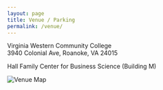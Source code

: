 ```yaml
---
layout: page
title: Venue / Parking
permalink: /venue/
---
```


Virginia Western Community College\
3940 Colonial Ave, Roanoke, VA 24015

Hall Family Center for Business Science (Building M)

![Venue Map](../images/venue_map.png)
